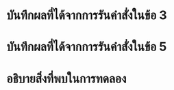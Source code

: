 
# บันทึกผลที่ได้จากการรันคำสั่งในข้อ 3

# บันทึกผลที่ได้จากการรันคำสั่งในข้อ 5

# อธิบายสิ่งที่พบในการทดลอง

